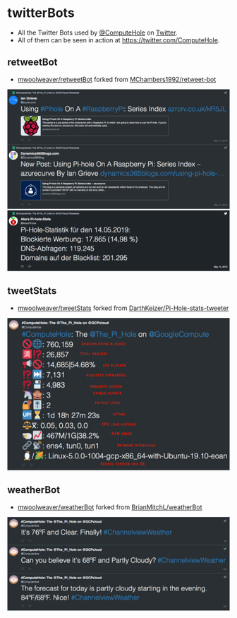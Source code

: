 # twitterBots

  * All the Twitter Bots used by [@ComputeHole](https://twitter.com/ComputeHole) on [Twitter](https://twitter.com/). 
  * All of them can be seen in action at https://twitter.com/ComputeHole. 
  
## retweetBot 

  * [mwoolweaver/retweetBot](https://github.com/mwoolweaver/retweetBot) forked from [MChambers1992/retweet-bot](https://github.com/MChambers1992/retweet-bot)
  
  ![exampleRetweet](docs/exampleRetweet0.png)       
  ![exampleRetweet](docs/exampleRetweet1.png)
  
## tweetStats

  * [mwoolweaver/tweetStats](https://github.com/mwoolweaver/tweetStats) forked from [DarthKeizer/Pi-Hole-stats-tweeter](https://github.com/DarthKeizer/Pi-Hole-stats-tweeter)
  
  ![exampleStats](docs/exampleStats.png)
  
## weatherBot

  * [mwoolweaver/weatherBot](https://github.com/mwoolweaver/weatherBot) forked from [BrianMitchL/weatherBot](https://github.com/BrianMitchL/weatherBot)
  
  ![exampleWeather](docs/exampleWeather.png)
